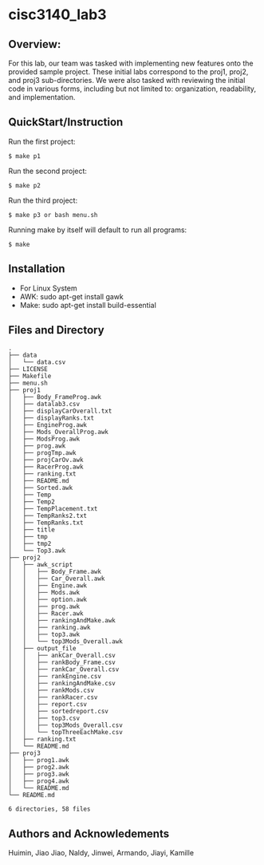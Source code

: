 # cisc3140_lab3

## Overview:
For this lab, our team was tasked with implementing new features onto the provided sample project. These initial labs correspond to the proj1, proj2, and proj3 sub-directories.
We were also tasked with reviewing the initial code in various forms, including but not limited to: organization, readability, and implementation. 

## QuickStart/Instruction
Run the first project:

```
$ make p1
```

Run the second project:

```
$ make p2
```
Run the third project:

```
$ make p3 or bash menu.sh
```

Running make by itself will default to run all programs:

```
$ make
```

## Installation
* For Linux System
* AWK: sudo apt-get install gawk
* Make: sudo apt-get install build-essential


## Files and Directory

```
.
├── data
│   └── data.csv
├── LICENSE
├── Makefile
├── menu.sh
├── proj1
│   ├── Body_FrameProg.awk
│   ├── datalab3.csv
│   ├── displayCarOverall.txt
│   ├── displayRanks.txt
│   ├── EngineProg.awk
│   ├── Mods_OverallProg.awk
│   ├── ModsProg.awk
│   ├── prog.awk
│   ├── progTmp.awk
│   ├── projCarOv.awk
│   ├── RacerProg.awk
│   ├── ranking.txt
│   ├── README.md
│   ├── Sorted.awk
│   ├── Temp
│   ├── Temp2
│   ├── TempPlacement.txt
│   ├── TempRanks2.txt
│   ├── TempRanks.txt
│   ├── title
│   ├── tmp
│   ├── tmp2
│   └── Top3.awk
├── proj2
│   ├── awk_script
│   │   ├── Body_Frame.awk
│   │   ├── Car_Overall.awk
│   │   ├── Engine.awk
│   │   ├── Mods.awk
│   │   ├── option.awk
│   │   ├── prog.awk
│   │   ├── Racer.awk
│   │   ├── rankingAndMake.awk
│   │   ├── ranking.awk
│   │   ├── top3.awk
│   │   └── top3Mods_Overall.awk
│   ├── output_file
│   │   ├── ankCar_Overall.csv
│   │   ├── rankBody_Frame.csv
│   │   ├── rankCar_Overall.csv
│   │   ├── rankEngine.csv
│   │   ├── rankingAndMake.csv
│   │   ├── rankMods.csv
│   │   ├── rankRacer.csv
│   │   ├── report.csv
│   │   ├── sortedreport.csv
│   │   ├── top3.csv
│   │   ├── top3Mods_Overall.csv
│   │   └── topThreeEachMake.csv
│   ├── ranking.txt
│   └── README.md
├── proj3
│   ├── prog1.awk
│   ├── prog2.awk
│   ├── prog3.awk
│   ├── prog4.awk
│   └── README.md
└── README.md

6 directories, 58 files
```

## Authors and Acknowledements

Huimin, Jiao Jiao, Naldy, Jinwei, Armando, Jiayi, Kamille
